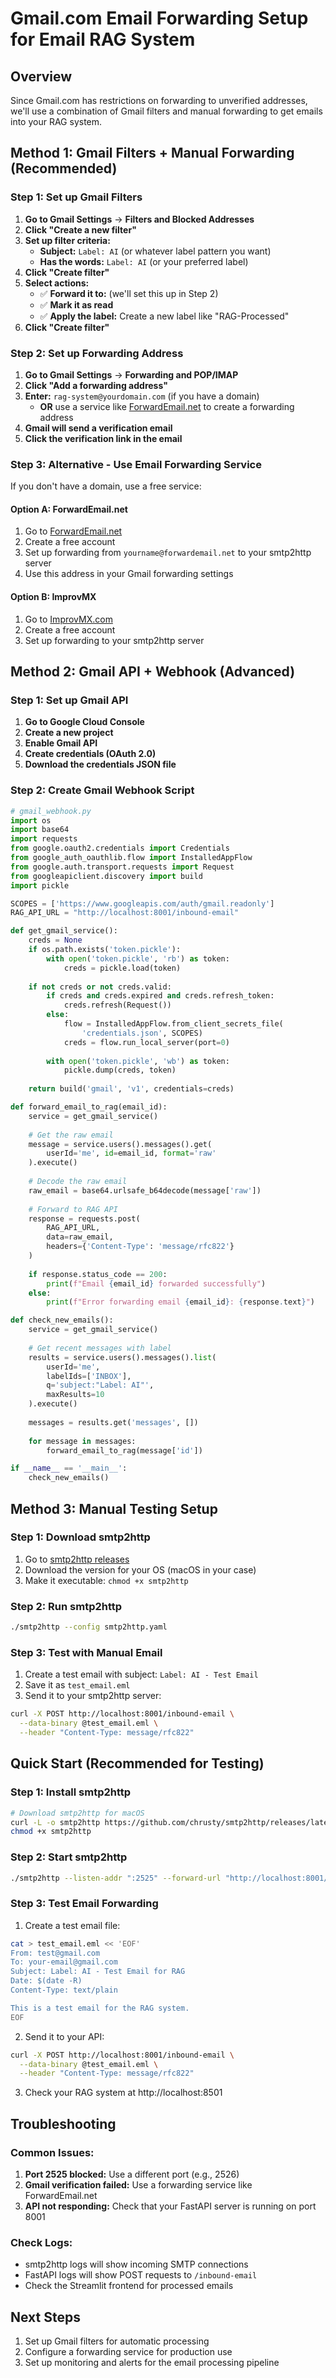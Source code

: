 # Gmail.com Email Forwarding Setup for Email RAG System

## Overview
Since Gmail.com has restrictions on forwarding to unverified addresses, we'll use a combination of Gmail filters and manual forwarding to get emails into your RAG system.

## Method 1: Gmail Filters + Manual Forwarding (Recommended)

### Step 1: Set up Gmail Filters
1. **Go to Gmail Settings** → **Filters and Blocked Addresses**
2. **Click "Create a new filter"**
3. **Set up filter criteria:**
   - **Subject:** `Label: AI` (or whatever label pattern you want)
   - **Has the words:** `Label: AI` (or your preferred label)
4. **Click "Create filter"**
5. **Select actions:**
   - ✅ **Forward it to:** (we'll set this up in Step 2)
   - ✅ **Mark it as read**
   - ✅ **Apply the label:** Create a new label like "RAG-Processed"
6. **Click "Create filter"**

### Step 2: Set up Forwarding Address
1. **Go to Gmail Settings** → **Forwarding and POP/IMAP**
2. **Click "Add a forwarding address"**
3. **Enter:** `rag-system@yourdomain.com` (if you have a domain)
   - **OR** use a service like [ForwardEmail.net](https://forwardemail.net) to create a forwarding address
4. **Gmail will send a verification email**
5. **Click the verification link in the email**

### Step 3: Alternative - Use Email Forwarding Service
If you don't have a domain, use a free service:

#### Option A: ForwardEmail.net
1. Go to [ForwardEmail.net](https://forwardemail.net)
2. Create a free account
3. Set up forwarding from `yourname@forwardemail.net` to your smtp2http server
4. Use this address in your Gmail forwarding settings

#### Option B: ImprovMX
1. Go to [ImprovMX.com](https://improvmx.com)
2. Create a free account
3. Set up forwarding to your smtp2http server

## Method 2: Gmail API + Webhook (Advanced)

### Step 1: Set up Gmail API
1. **Go to Google Cloud Console**
2. **Create a new project**
3. **Enable Gmail API**
4. **Create credentials (OAuth 2.0)**
5. **Download the credentials JSON file**

### Step 2: Create Gmail Webhook Script
```python
# gmail_webhook.py
import os
import base64
import requests
from google.oauth2.credentials import Credentials
from google_auth_oauthlib.flow import InstalledAppFlow
from google.auth.transport.requests import Request
from googleapiclient.discovery import build
import pickle

SCOPES = ['https://www.googleapis.com/auth/gmail.readonly']
RAG_API_URL = "http://localhost:8001/inbound-email"

def get_gmail_service():
    creds = None
    if os.path.exists('token.pickle'):
        with open('token.pickle', 'rb') as token:
            creds = pickle.load(token)
    
    if not creds or not creds.valid:
        if creds and creds.expired and creds.refresh_token:
            creds.refresh(Request())
        else:
            flow = InstalledAppFlow.from_client_secrets_file(
                'credentials.json', SCOPES)
            creds = flow.run_local_server(port=0)
        
        with open('token.pickle', 'wb') as token:
            pickle.dump(creds, token)
    
    return build('gmail', 'v1', credentials=creds)

def forward_email_to_rag(email_id):
    service = get_gmail_service()
    
    # Get the raw email
    message = service.users().messages().get(
        userId='me', id=email_id, format='raw'
    ).execute()
    
    # Decode the raw email
    raw_email = base64.urlsafe_b64decode(message['raw'])
    
    # Forward to RAG API
    response = requests.post(
        RAG_API_URL,
        data=raw_email,
        headers={'Content-Type': 'message/rfc822'}
    )
    
    if response.status_code == 200:
        print(f"Email {email_id} forwarded successfully")
    else:
        print(f"Error forwarding email {email_id}: {response.text}")

def check_new_emails():
    service = get_gmail_service()
    
    # Get recent messages with label
    results = service.users().messages().list(
        userId='me',
        labelIds=['INBOX'],
        q='subject:"Label: AI"',
        maxResults=10
    ).execute()
    
    messages = results.get('messages', [])
    
    for message in messages:
        forward_email_to_rag(message['id'])

if __name__ == '__main__':
    check_new_emails()
```

## Method 3: Manual Testing Setup

### Step 1: Download smtp2http
1. Go to [smtp2http releases](https://github.com/chrusty/smtp2http/releases)
2. Download the version for your OS (macOS in your case)
3. Make it executable: `chmod +x smtp2http`

### Step 2: Run smtp2http
```bash
./smtp2http --config smtp2http.yaml
```

### Step 3: Test with Manual Email
1. Create a test email with subject: `Label: AI - Test Email`
2. Save it as `test_email.eml`
3. Send it to your smtp2http server:
```bash
curl -X POST http://localhost:8001/inbound-email \
  --data-binary @test_email.eml \
  --header "Content-Type: message/rfc822"
```

## Quick Start (Recommended for Testing)

### Step 1: Install smtp2http
```bash
# Download smtp2http for macOS
curl -L -o smtp2http https://github.com/chrusty/smtp2http/releases/latest/download/smtp2http-darwin-amd64
chmod +x smtp2http
```

### Step 2: Start smtp2http
```bash
./smtp2http --listen-addr ":2525" --forward-url "http://localhost:8001/inbound-email"
```

### Step 3: Test Email Forwarding
1. Create a test email file:
```bash
cat > test_email.eml << 'EOF'
From: test@gmail.com
To: your-email@gmail.com
Subject: Label: AI - Test Email for RAG
Date: $(date -R)
Content-Type: text/plain

This is a test email for the RAG system.
EOF
```

2. Send it to your API:
```bash
curl -X POST http://localhost:8001/inbound-email \
  --data-binary @test_email.eml \
  --header "Content-Type: message/rfc822"
```

3. Check your RAG system at http://localhost:8501

## Troubleshooting

### Common Issues:
1. **Port 2525 blocked:** Use a different port (e.g., 2526)
2. **Gmail verification failed:** Use a forwarding service like ForwardEmail.net
3. **API not responding:** Check that your FastAPI server is running on port 8001

### Check Logs:
- smtp2http logs will show incoming SMTP connections
- FastAPI logs will show POST requests to `/inbound-email`
- Check the Streamlit frontend for processed emails

## Next Steps
1. Set up Gmail filters for automatic processing
2. Configure a forwarding service for production use
3. Set up monitoring and alerts for the email processing pipeline 